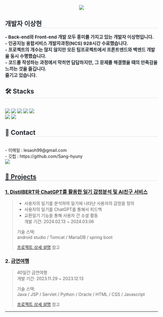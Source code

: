 <div align= "center">
    <img src="https://capsule-render.vercel.app/api?type=waving&color=0:f50f0f,100:05fab0&height=120&text=No%20One%20Replace%20YOU&animation=scaleIn&fontColor=000000&fontSize=70" />
    </div>
    <div style="text-align: left;"> 
    <h2 style="border-bottom: 1px solid #d8dee4; color: #282d33;"> 개발자 이상현 </h2>  
    <div style="font-weight: 700; font-size: 15px; text-align: left; color: #282d33;">
        - Back-end와 Front-end 개발 모두 흥미를 가지고 있는 개발자 이상현입니다.<br>
- 인공지능 융합서비스 개발자과정(NCS) 928시간 수료했습니다. <br>
- 프로젝트의 개수는 많지 않지만 모든 팀프로젝트에서 프론트엔드와 백엔드 개발을 동시 수행했습니다.<br>
- 코드를 작성하는 과정에서 막히면 답답하지만, 그 문제를 해결했을 때의 만족감을 느끼는 것을 즐깁니다.<br>
즐기고 있습니다. </div> 
    </div>
    <div style="text-align: left;">
    <h2 style="border-bottom: 1px solid #d8dee4; color: #282d33;"> 🛠️ Stacks </h2> <br> 
    <div style="margin: ; text-align: left;" "text-align: left;"> <img src="https://img.shields.io/badge/Git-F05032?style=for-the-badge&logo=Git&logoColor=white">
          <img src="https://img.shields.io/badge/Github-181717?style=for-the-badge&logo=Github&logoColor=white">
          <img src="https://img.shields.io/badge/HTML5-E34F26?style=for-the-badge&logo=HTML5&logoColor=white">
          <img src="https://img.shields.io/badge/Java-007396?style=for-the-badge&logo=Java&logoColor=white">
          <img src="https://img.shields.io/badge/Javascript-F7DF1E?style=for-the-badge&logo=Javascript&logoColor=white">
          <br/><img src="https://img.shields.io/badge/Oracle-F80000?style=for-the-badge&logo=Oracle&logoColor=white">
          <img src="https://img.shields.io/badge/Python-3776AB?style=for-the-badge&logo=Python&logoColor=white">
          </div>
    </div>
    <div style="text-align: left;">
    <h2 style="border-bottom: 1px solid #d8dee4; color: #282d33;"> 👀 Contact </h2> <br> 
    - 이메일 : lesaoh99@gmail.com <br>
   - 깃헙 : https://github.com/Sang-hyuny 
        <br> 
    <div style="text-align: left;"> <a href="https://hits.seeyoufarm.com"> <img src=https://hits.seeyoufarm.com/api/count/incr/badge.svg?url=https%3A%2F%2Fgithub.com%2FSang-hyuny%2Flee-sang-hyuny%2Fblob%2Fmain%2FREADME.md&count_bg=%2379C83D&title_bg=%23555555&icon=github.svg&icon_color=%23E7E7E7&title=git&edge_flat=false</a>
       </div> 
    </div>
    <div style="text-align: left;"> 
    <h2 style="border-bottom: 1px solid #d8dee4; color: #282d33;"> 🤝 Projects </h2> <div style="text-align: left;"> 

### 1. [DistilBERT와 ChatGPT를 활용한 일기 감정분석 및 AI친구 서비스](https://github.com/smhrdMCC/TodakTodak/blob/main/README.md)<br>
> - 사용자의 일기를 분석하여 일기에 나타난 사용자의 감정을 정의 <br>
> - 사용자의 일기를 ChatGPT를 통해서 피드백 <br>
> - 교환일기 기능을 통해 사용자 간 소셜 활동 <br>
>개발 기간: 2024.02.13 ~ 2024.03.06  <br>
>  
>기술 스택:  <br>
>android studio / Tomcat / MariaDB / spring boot <br>
>  
>[프로젝트 상세 설명](https://github.com/smhrdMCC/TodakTodak/blob/main/README.md) 참고
        
### 2. [금연여행](https://github.com/2021-SMHRD-KDT-AI-15/cbp.git)<br>
>40일간 금연여행 <br>
>개발 기간: 2023.11.29 ~ 2023.12.13  <br>
>  
>기술 스택:  <br>
>Java / JSP / Servlet / Python / Oracle / HTML / CSS / Javascript  <br>
>  
>[프로젝트 상세 설명](https://github.com/2021-SMHRD-KDT-AI-15/cbp.git) 참고


---
    
    
    
